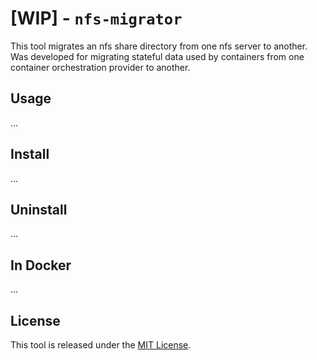 # [WIP] - `nfs-migrator`

This tool migrates an nfs share directory from one nfs server to another. Was developed for migrating stateful data used by containers from one container orchestration provider to another.


## Usage

...

## Install

...

## Uninstall

...

## In Docker

...

## License

This tool is released under the [MIT License][license].

[license]: ./LICENSE "MIT License"